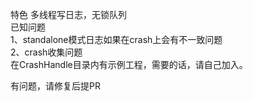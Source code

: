 特色
多线程写日志，无锁队列  
已知问题    
1、standalone模式日志如果在crash上会有不一致问题  
2、crash收集问题  
   在CrashHandle目录内有示例工程，需要的话，请自己加入。  

有问题，请修复后提PR
